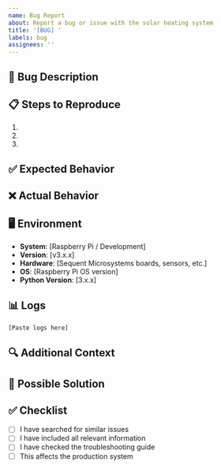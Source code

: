```yaml
---
name: Bug Report
about: Report a bug or issue with the solar heating system
title: '[BUG] '
labels: bug
assignees: ''
---
```


## 🐛 Bug Description
<!-- A clear and concise description of what the bug is -->

## 📋 Steps to Reproduce
1. 
2. 
3. 

## ✅ Expected Behavior
<!-- What you expected to happen -->

## ❌ Actual Behavior
<!-- What actually happened -->

## 🖥️ Environment
- **System**: [Raspberry Pi / Development]
- **Version**: [v3.x.x]
- **Hardware**: [Sequent Microsystems boards, sensors, etc.]
- **OS**: [Raspberry Pi OS version]
- **Python Version**: [3.x.x]

## 📊 Logs
<!-- Paste relevant logs here -->
```
[Paste logs here]
```

## 🔍 Additional Context
<!-- Add any other context about the problem here -->
<!-- Screenshots, error messages, related issues, etc. -->

## 📝 Possible Solution
<!-- If you have ideas on how to fix it, describe them here -->

## ✅ Checklist
- [ ] I have searched for similar issues
- [ ] I have included all relevant information
- [ ] I have checked the troubleshooting guide
- [ ] This affects the production system
